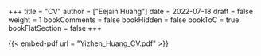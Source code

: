 +++
title = "CV"
author = ["Eejain Huang"]
date = 2022-07-18
draft = false
weight = 1
bookComments = false
bookHidden = false
bookToC = true
bookFlatSection = false
+++

{{< embed-pdf url = "Yizhen_Huang_CV.pdf" >}}

